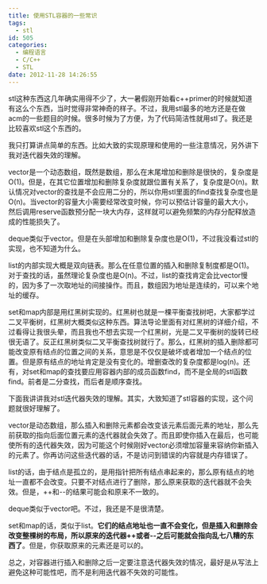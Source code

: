 ```yaml
---
title: 使用STL容器的一些常识
tags:
  - stl
id: 505
categories:
  - 编程语言
  - C/C++
  - STL
date: 2012-11-28 14:26:55
---
```


stl这种东西这几年确实用得不少了，大一暑假刚开始看c++primer的时候就知道有这么个东西，当时觉得非常神奇的样子。不过，我用stl最多的地方还是在做acm的一些题目的时候。很多时候为了方便，为了代码简洁性就用stl了。我还是比较喜欢stl这个东西的。

我只打算讲点简单的东西。比如大致的实现原理和使用的一些注意情况，另外讲下我对迭代器失效的理解。

vector是一个动态数组，既然是数组，那么在末尾增加和删除是很快的，复杂度是O(1)。但是，在其它位置增加和删除复杂度就跟位置有关系了，复杂度是O(n)。默认情况对vector的查找是不会应用二分的，所以你用stl里面的find查找复杂度也是O(n)。当vector的容量大小需要经常改变时候，你可以预估计容量的最大大小，然后调用reserve函数预分配一块大内存，这样就可以避免频繁的内存分配释放造成的性能损失了。

deque类似于vector。但是在头部增加和删除复杂度也是O(1)，不过我没看过stl的实现，也不知道为什么。

list的内部实现大概是双向链表。那么在任意位置的插入和删除复制度都是O(1)。对于查找的话，虽然理论复杂度也是O(n)。不过，list的查找肯定会比vector慢的，因为多了一次取地址的间接操作。而且，数组因为地址是连续的，可以来个地址的缓存。

set和map内部是用红黑树实现的。红黑树也就是一棵平衡查找树吧，大家都学过二叉平衡树，红黑树大概类似这种东西。算法导论里面有对红黑树的详细介绍，不过看得让我很头晕，而且我也不想去实现一个红黑树，光是二叉平衡树的旋转已经很无语了。反正红黑树类似二叉平衡查找树就行了。那么，红黑树的插入删除都可能改变原有结点的位置之间的关系，意思是不仅仅是破坏或者增加一个结点的位置。但是原有结点的地址肯定是没有变化的。增删查改的复杂度都是log(n)。还有，对set和map的查找要应用容器内部的成员函数find，而不是全局的stl函数find。前者是二分查找，而后者是顺序查找。



下面我讲讲我对stl迭代器失效的理解。其实，大致知道了stl容器的实现，这个问题就很好理解了。

vector是动态数组，那么插入和删除元素都会改变该元素后面元素的地址，那么先前获取的指向后面位置元素的迭代器就会失效了。而且即使你插入在最后，也可能使所有的迭代器失效，因为可能这个时候刚好vector必须增加容量来容纳你新插入的元素了。你再访问这些迭代器的话，不是访问到错误的内容就是内存错误了。

list的话，由于结点是孤立的，是用指针把所有结点串起来的，那么原有结点的地址一直都不会改变。只要不对结点进行了删除，那么原来获取的迭代器就不会失效。但是，++和--的结果可能会和原来不一致的。

deque类似于vector吧。不过，我还是不是很清楚。

set和map的话，类似于list。**它们的结点地址也一直不会变化，但是插入和删除会改变整棵树的布局，所以原来的迭代器++或者--之后可能就会指向乱七八糟的东西了**。但是，你获取原来的元素还是可以的。

总之，对容器进行插入和删除之后一定要注意迭代器失效的情况，最好是从写法上避免这种可能性吧，而不是利用迭代器不失效的可能性。